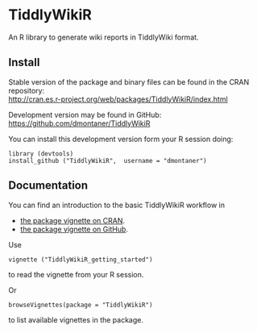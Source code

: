 
TiddlyWikiR
================================================================================

An R library to generate wiki reports in TiddlyWiki format.


Install
-------

Stable version of the package and binary files can be found in the CRAN repository:  
<http://cran.es.r-project.org/web/packages/TiddlyWikiR/index.html>


Development version may be found in GitHub:  
<https://github.com/dmontaner/TiddlyWikiR>

You can install this development version form your R session doing:

```
library (devtools)
install_github ("TiddlyWikiR",  username = "dmontaner")
```

Documentation
-------------

You can find an introduction to the basic TiddlyWikiR workflow in

- [the package vignette on CRAN](http://cran.es.r-project.org/web/packages/TiddlyWikiR/vignettes/TiddlyWikiR_getting_started.html).
- [the package vignette on GitHub](https://github.com/dmontaner/TiddlyWikiR/blob/master/inst/doc/TiddlyWikiR_getting_started.md).


Use

```
vignette ("TiddlyWikiR_getting_started")
```

to read the vignette from your R session.

Or

```
browseVignettes(package = "TiddlyWikiR")
```

to list available vignettes in the package.
